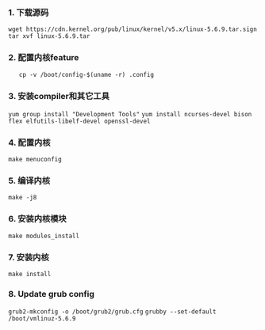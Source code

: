 ### 1. 下载源码
```wget https://cdn.kernel.org/pub/linux/kernel/v5.x/linux-5.6.9.tar.sign```
```tar xvf linux-5.6.9.tar```

### 2. 配置内核feature
```cd linux-5.6.9
   cp -v /boot/config-$(uname -r) .config
```

### 3. 安装compiler和其它工具
```yum group install "Development Tools"```
```yum install ncurses-devel bison flex elfutils-libelf-devel openssl-devel```

### 4. 配置内核
```make menuconfig```

### 5. 编译内核
```make -j8```

### 6. 安装内核模块
```make modules_install```

### 7. 安装内核
```make install```

### 8. Update grub config
```grub2-mkconfig -o /boot/grub2/grub.cfg```
```grubby --set-default /boot/vmlinuz-5.6.9```